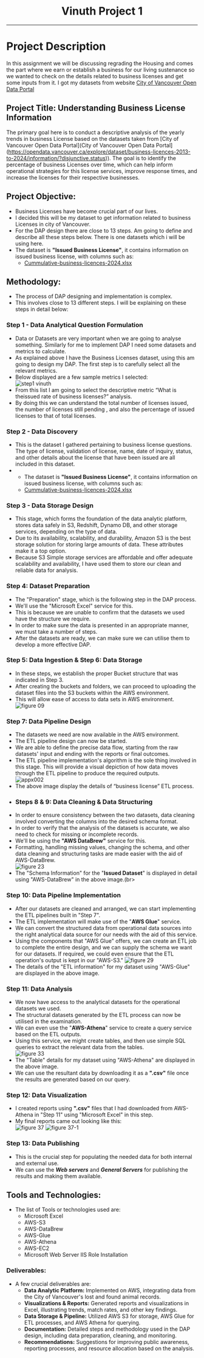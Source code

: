 <h1 align="center">Vinuth Project 1</h1>

___

# Project Description
In this assignment we will be discussing regrading the Housing and comes the part where we earn or establish a business for our living sustenance so we wanted to check on the details related to business licenses and get some inputs from it. I got my datasets from website [City of Vancouver Open Data Portal](https://opendata.vancouver.ca/explore/dataset/business-licences-2013-to-2024/information/?disjunctive.status)
## Project Title: Understanding Business License Information
The primary goal here is to conduct a descriptive analysis of the yearly trends in business License based on the datasets taken from [City of Vancouver Open Data Portal](City of Vancouver Open Data Portal](https://opendata.vancouver.ca/explore/dataset/business-licences-2013-to-2024/information/?disjunctive.status)). The goal is to identify the percentage of business Licenses over time, which can help inform operational strategies for this license services, improve response times, and increase the licenses for their respective businesses.
## Project Objective:
* Business Licenses have become crucial part of our lives.
* I decided this will be my dataset to get information related to  business Licenses  in city of Vancouver.
* For the DAP design there are close to 13 steps. Am going to define and describe all these steps below.
There is one  datasets which i will be using here.
* The  dataset is **"Issued Business License"**, it contains information on issued business license, with columns such as:
  * [Cummulative-business-licences-2024.xlsx](https://github.com/user-attachments/files/17004732/Cummulative-business-licences-2024.xlsx)
## Methodology:
* The process of DAP designing and implementation is complex.
* This involves close to 13 different steps. I will be explaining on these steps in detail below:
### Step 1 - Data Analytical Question Formulation
* Data or Datasets are very important when we are going to analyse something. Similarly for me to implement DAP I need some datasets and metrics to calculate.
* As explained above I have the Business Licenses dataset, using this am going to design my DAP. The first step is to carefully select all the relevant metrics.
* Below displayed are a few sample metrics I selected: <br>
![step1 vinuth](https://github.com/user-attachments/assets/0ca43f38-6ef1-4c53-96fd-cc075cbf6ff4)
*  From this list I am going to select the descriptive metric “What is theissued rate of business licenses?” analysis.
*  By doing this we can understand the total number of licenses issued, the number of licenses still pending , and also the percentage of issued licenses to that of total licenses.
### Step 2 - Data Discovery
* This is the dataset I gathered pertaining to business license questions. The  type of license, validation of license, name, date of inquiry, status, and other details about the license that have been issued are all included in this dataset.
* * The  dataset is **"Issued Business License"**, it contains information on issued business license, with columns such as:
  * [Cummulative-business-licences-2024.xlsx](https://github.com/user-attachments/files/17004732/Cummulative-business-licences-2024.xlsx)
### Step 3 - Data Storage Design
* This stage, which forms the foundation of the data analytic platform, stores data safely in S3, Redshift, Dynamo DB, and other storage services, depending on the type of data.
* Due to its availability, scalability, and durability, Amazon S3 is the best storage solution for storing large amounts of data. These attributes make it a top option.
* Because S3 Simple storage services are affordable and offer adequate scalability and availability, I have used them to store our clean and reliable data for analysis.
### Step 4: Dataset Preparation
* The "Preparation" stage, which is the following step in the DAP process.  
* We'll use the "Microsoft Excel" service for this.
* This is because we are unable to confirm that the datasets we used have the structure we require.
* In order to make sure the data is presented in an appropriate manner, we must take a number of steps.
* After the datasets are ready, we can make sure we can utilise them to develop a more effective DAP.
### Step 5: Data Ingestion & Step 6: Data Storage
* In these steps, we establish the proper Bucket structure that was indicated in Step 3.
* After creating the buckets and folders, we can proceed to uploading the dataset files into the S3 buckets within the AWS environment.
* This will allow ease of access to data sets in AWS environment.<br>
![figure 09](https://github.com/user-attachments/assets/c49aab95-8267-4848-91a1-25ff69a574c7)
### Step 7: Data Pipeline Design 
* The datasets we need are now available in the AWS environment.
* The ETL pipeline design can now be started.
* We are able to define the precise data flow, starting from the raw datasets' input and ending with the reports or final outcomes.
* The ETL pipeline implementation's algorithm is the sole thing involved in this stage. This will provide a visual depiction of how data moves through the ETL pipeline to produce the required outputs.<br>
![appx002](https://github.com/user-attachments/assets/56c5ff34-f2e5-46d3-98e4-0d10439608fb)
* The above image display the details of “business license” ETL process.
* ### Steps 8 & 9: Data Cleaning & Data Structuring
* In order to ensure consistency between the two datasets, data cleaning involved converting the columns into the desired schema format.
* In order to verify that the analysis of the datasets is accurate, we also need to check for missing or incomplete records.
* We'll be using the **"AWS DataBrew"** service for this.
* Formatting, handling missing values, changing the schema, and other data cleaning and structuring tasks are made easier with the aid of AWS-DataBrew.<br>
![figure 23](https://github.com/user-attachments/assets/9030ef6c-7904-47aa-a4ff-ef407ea93a43)
* The "Schema Information" for the "**Issued Dataset**" is displayed in detail using "AWS-DataBrew" in the above image.(br>
### Step 10: Data Pipeline Implementation 
* After our datasets are cleaned and arranged, we can start implementing the ETL pipelines built in "Step 7".
* The ETL implementation will make use of the "**AWS Glue**" service.
* We can convert the structured data from operational data sources into the right analytical data source for our needs with the aid of this service.
* Using the components that "AWS Glue" offers, we can create an ETL job to complete the entire design, and we can supply the schema we want for our datasets. If required, we could even ensure that the ETL operation's output is kept in our "AWS-S3."
![figure 29](https://github.com/user-attachments/assets/6b80549c-910c-4d20-81a7-2815793b2863)
* The details of the "ETL information" for my dataset using "AWS-Glue" are displayed in the above image.
### Step 11: Data Analysis 
* We now have access to the analytical datasets for the operational datasets we used.
* The structural datasets generated by the ETL process can now be utilised in the examination.
* We can even use the "**AWS-Athena**" service to create a query service based on the ETL outputs.
* Using this service, we might create tables, and then use simple SQL queries to extract the relevant data from the tables.<br>
![figure 33](https://github.com/user-attachments/assets/f58d8ee6-872b-4ee6-8e60-6d0fcb3d2378)
* The "Table" details for my dataset using "AWS-Athena" are displayed in the above image.
* We can use the resultant data by downloading it as a **".csv"** file once the results are generated based on our query.
### Step 12: Data Visualization 
* I created reports using **".csv"** files that I had downloaded from AWS-Athena in "Step 11" using "Microsoft Excel" in this step.
* My final reports came out looking like this:<br>
![figure 37](https://github.com/user-attachments/assets/23bb0d92-0074-4889-9ae6-2a853fb36afb)
![figure 37-1](https://github.com/user-attachments/assets/9341b7b8-59ef-44f4-9d9e-b104fa1aa7f5)
### Step 13: Data Publishing
* This is the crucial step for populating the needed data for both internal and external use.
* We can use the ***Web servers*** and ***General Servers*** for publishing the results and making them available.
## Tools and Technologies:
* The list of Tools or technologies used are:
  * Microsoft Excel
  * AWS-S3
  * AWS-DataBrew
  * AWS-Glue
  * AWS-Athena
  * AWS-EC2
  * Microsoft Web Server IIS Role Installation
### Deliverables:
* A few crucial deliverables are:
  * **Data Analytic Platform:** Implemented on AWS, integrating data from the City of Vancouver's lost and found animal records.
  * **Visualizations & Reports:** Generated reports and visualizations in Excel, illustrating trends, match rates, and other key findings.
  * **Data Storage & Pipeline:** Utilized AWS S3 for storage, AWS Glue for ETL processes, and AWS Athena for querying.
  * **Documentation:** Detailed steps and methodology used in the DAP design, including data preparation, cleaning, and monitoring.
  * **Recommendations:** Suggestions for improving public awareness, reporting processes, and resource allocation based on the analysis. <br>


